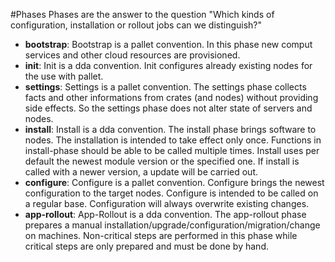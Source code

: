 #Phases
Phases are the answer to the question "Which kinds of configuration, installation or rollout jobs can we distinguish?"

* **bootstrap**: Bootstrap is a pallet convention. In this phase new comput services and other cloud resources are provisioned.
* **init**: Init is a dda convention. Init configures already existing nodes for the use with pallet.  
* **settings**: Settings is a pallet convention. The settings phase collects facts and other informations from crates (and nodes) without providing side effects. So the settings phase does not alter state of servers and nodes. 
* **install**: Install is a dda convention. The install phase brings software to nodes. The installation is intended to take effect only once. Functions in install-phase should be able to be called multiple times. Install uses per default the newest module version or the specified one. If install is called with a newer version, a update will be carried out.
* **configure**: Configure is a pallet convention. Configure brings the newest configuration to the target nodes. Configure is intended to be called on a regular base. Configuration will always overwrite existing changes.
* **app-rollout**: App-Rollout is a dda convention. The app-rollout phase prepares a manual installation/upgrade/configuration/migration/change on machines. Non-critical steps are performed in this phase while critical steps are only prepared and must be done by hand.